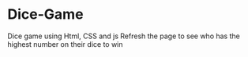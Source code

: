 # Dice-Game
Dice game using Html, CSS and js
Refresh the page to see who has the highest number on their dice to win
